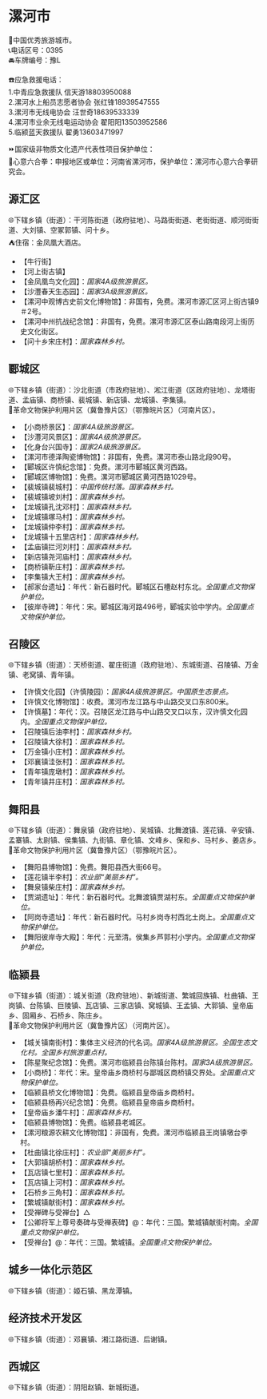 # 漯河市  
🏅中国优秀旅游城市。  
📞电话区号：0395  
🚘车牌编号：豫L  
  
☎️应急救援电话：  
1.中青应急救援队 信天游18803950088  
2.漯河水上船员志愿者协会 张红锋18939547555  
3.漯河市无线电协会 汪世奇18639533339  
4.漯河市业余无线电运动协会 翟阳阳13503952586  
5.临颍蓝天救援队 翟勇13603471997  
  
⏩国家级非物质文化遗产代表性项目保护单位：  
🔸心意六合拳：申报地区或单位：河南省漯河市，保护单位：漯河市心意六合拳研究会。    
  
## 源汇区  
🌐下辖乡镇（街道）：干河陈街道（政府驻地）、马路街街道、老街街道、顺河街街道、大刘镇、空冢郭镇、问十乡。  
⛺住宿：金凤凰大酒店。  
  
* 【牛行街】  
* 【河上街古镇】  
* 【金凤凰鸟文化园】：*国家4A级旅游景区。*  
* 【沙灃春天生态园】：*国家3A级旅游景区。*  
* 【漯河中观博古史前文化博物馆】：非国有，免费。漯河市源汇区河上街古镇9＃2号。  
* 【漯河中州抗战纪念馆】：非国有，免费。漯河市源汇区泰山路南段河上街历史文化街区。  
* 【问十乡宋庄村】：*国家森林乡村。*  

## 郾城区  
🌐下辖乡镇（街道）：沙北街道（市政府驻地）、淞江街道（区政府驻地）、龙塔街道、孟庙镇、商桥镇、裴城镇、新店镇、龙城镇、李集镇。  
🚩革命文物保护利用片区（冀鲁豫片区）（鄂豫皖片区）（河南片区）。  
  
* 【小商桥景区】：*国家4A级旅游景区。*  
* 【沙灃河风景区】：*国家4A级旅游景区。*  
* 【化身台兴国寺】：*国家2A级旅游景区。*  
* 【漯河市德泽陶瓷博物馆】：非国有，免费。漯河市泰山路北段90号。  
* 【郾城区许慎纪念馆】：免费。漯河市郾城区黄河西路。  
* 【郾城区博物馆】：免费。漯河市郾城区黄河西路1029号。  
* 【裴城镇裴城村】：*中国传统村落。国家森林乡村。*  
* 【裴城镇坡刘村】：*国家森林乡村。*  
* 【龙城镇孔沈邓村】：*国家森林乡村。*  
* 【龙城镇塚马村】：*国家森林乡村。*  
* 【龙城镇仲李村】：*国家森林乡村。*  
* 【龙城镇十五里店村】：*国家森林乡村。*  
* 【孟庙镇拦河刘村】：*国家森林乡村。*  
* 【新店镇尧河庙村】：*国家森林乡村。*  
* 【商桥镇靳庄村】：*国家森林乡村。*  
* 【李集镇大王村】：*国家森林乡村。*  
* 【郝家台遗址】：年代：新石器时代。郾城区石槽赵村东北。*全国重点文物保护单位。*  
* 【彼岸寺碑】：年代：宋。郾城区海河路496号，郾城实验中学内。*全国重点文物保护单位。*  

## 召陵区  
🌐下辖乡镇（街道）：天桥街道、翟庄街道（政府驻地）、东城街道、召陵镇、万金镇、老窝镇、青年镇。  
  
* 【许慎文化园】（许慎陵园）：*国家4A级旅游景区。中国原生态景点。*  
* 【许慎文化博物馆】：收费。漯河市龙江路与中山路交叉口东800米。  
* 【许慎墓】：年代：汉。召陵区龙江路与中山路交叉口以东，汉许慎文化园内。*全国重点文物保护单位。*  
* 【召陵镇后油李村】：*国家森林乡村。*  
* 【召陵镇大徐村】：*国家森林乡村。*  
* 【万金镇小庄村】：*国家森林乡村。*  
* 【邓襄镇洼张村】：*国家森林乡村。*  
* 【青年镇庞墩村】：*国家森林乡村。*  
* 【青年镇井庄村】：*国家森林乡村。*  

## 舞阳县  
🌐下辖乡镇（街道）：舞泉镇（政府驻地）、吴城镇、北舞渡镇、莲花镇、辛安镇、孟寨镇、太尉镇、侯集镇、九街镇、章化镇、文峰乡、保和乡、马村乡、姜店乡。  
🚩革命文物保护利用片区（冀鲁豫片区）（鄂豫皖片区）。  
  
* 【舞阳县博物馆】：免费。舞阳县西大街66号。  
* 【莲花镇半李村】：*农业部“美丽乡村”。*  
* 【舞泉镇柴庄村】：*国家森林乡村。*  
* 【贾湖遗址】：年代：新石器时代。北舞渡镇贾湖村东。*全国重点文物保护单位。*  
* 【阿岗寺遗址】：年代：新石器时代。马村乡岗寺村西北土岗上。*全国重点文物保护单位。*  
* 【舞阳彼岸寺大殿】：年代：元至清。侯集乡芦郭村小学内。*全国重点文物保护单位。*  

## 临颍县  
🌐下辖乡镇（街道）：城关街道（政府驻地）、新城街道、繁城回族镇、杜曲镇、王岗镇、台陈镇、巨陵镇、瓦店镇、三家店镇、窝城镇、王孟镇、大郭镇、皇帝庙乡、固厢乡、石桥乡、陈庄乡。  
🚩革命文物保护利用片区（冀鲁豫片区）（河南片区）。  
  
* 【城关镇南街村】：集体主义经济的代名词。*国家4A级旅游景区。全国生态文化村。全国乡村旅游重点村。*  
* 【陈星聚纪念馆】：免费。漯河市临颍县台陈镇台陈村。*国家3A级旅游景区。*  
* 【小商桥】：年代：宋。皇帝庙乡商桥村与鄙城区商桥镇交界处。*全国重点文物保护单位。*  
* 【临颍县桥文化博物馆】：免费。临颍县皇帝庙乡商桥村。  
* 【临颍县杨再兴纪念馆】：免费。临颍县皇帝庙乡商桥村。  
* 【皇帝庙乡潘牛村】：*国家森林乡村。*  
* 【临颍县博物馆】：免费。临颍县老城区。  
* 【漯河粮源农耕文化博物馆】：非国有，免费。漯河市临颍县王岗镇墩台李村。  
* 【杜曲镇北徐庄村】：*农业部“美丽乡村”。*  
* 【大郭镇胡桥村】：*国家森林乡村。*  
* 【瓦店镇七里村】：*国家森林乡村。*  
* 【瓦店镇上河村】：*国家森林乡村。*  
* 【石桥乡三角村】：*国家森林乡村。*  
* 【繁城镇献街村】：*国家森林乡村。*  
* 【受禅碑与受禅台】△
* 【公卿将军上尊号奏碑与受禅表碑】@：年代：三国。繁城镇献街村南。*全国重点文物保护单位。*  
* 【受禅台】@：年代：三国。繁城镇。*全国重点文物保护单位。*  
  
## 城乡一体化示范区  
🌐下辖乡镇（街道）：姬石镇、黑龙潭镇。  

## 经济技术开发区  
🌐下辖乡镇（街道）：邓襄镇、湘江路街道、后谢镇。  
  
## 西城区  
🌐下辖乡镇（街道）：阴阳赵镇、新城街道。